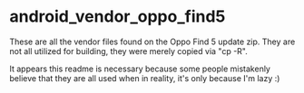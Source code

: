 android_vendor_oppo_find5
=========================

These are all the vendor files found on the Oppo Find 5 update zip. They are not all utilized for building, they were merely copied via "cp -R". 

It appears this readme is necessary because some people mistakenly believe that they are all used when in reality, it's only because I'm lazy :)
